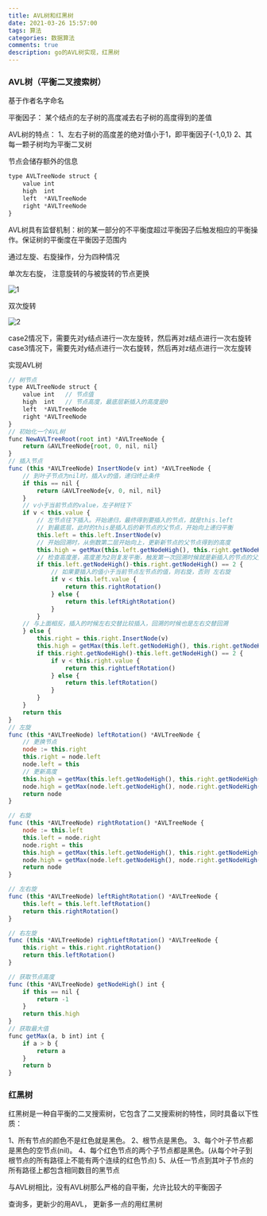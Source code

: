```yaml
---
title: AVL树和红黑树
date: 2021-03-26 15:57:00
tags: 算法
categories: 数据算法
comments: true
description: go的AVL树实现，红黑树
---
```



### AVL树（平衡二叉搜索树）

基于作者名字命名

平衡因子： 某个结点的左子树的高度减去右子树的高度得到的差值

AVL树的特点：
1、左右子树的高度差的绝对值小于1，即平衡因子{-1,0,1}
2、其每一颗子树均为平衡二叉树

节点会储存额外的信息

``` javascript
type AVLTreeNode struct {
    value int
    high  int
    left  *AVLTreeNode
    right *AVLTreeNode
}
```

AVL树具有监督机制：树的某一部分的不平衡度超过平衡因子后触发相应的平衡操作。保证树的平衡度在平衡因子范围内

通过左旋、右旋操作，分为四种情况

单次左右旋， 注意旋转的与被旋转的节点更换

![1](./1.png)

双次旋转

![2](./2.png)


case2情况下，需要先对y结点进行一次左旋转，然后再对z结点进行一次右旋转
case3情况下，需要先对y结点进行一次右旋转，然后再对z结点进行一次左旋转

实现AVL树

``` javascript
// 树节点
type AVLTreeNode struct {
    value int   // 节点值
    high  int   // 节点高度，最底层新插入的高度是0
    left  *AVLTreeNode
    right *AVLTreeNode
}
// 初始化一个AVL树
func NewAVLTreeRoot(root int) *AVLTreeNode {
    return &AVLTreeNode{root, 0, nil, nil}
}
// 插入节点
func (this *AVLTreeNode) InsertNode(v int) *AVLTreeNode {
    // 到叶子节点为nil时，插入v的值，递归终止条件
    if this == nil {
        return &AVLTreeNode{v, 0, nil, nil}
    }
    // v小于当前节点的value，左子树往下
    if v < this.value {
        // 左节点往下插入。开始递归，最终得到要插入的节点，就是this.left
        // 到最底层，此时的this是插入后的新节点的父节点，开始向上递归平衡
        this.left = this.left.InsertNode(v)
        // 开始回溯时，从倒数第二层开始向上，更新新节点的父节点得到的高度
        this.high = getMax(this.left.getNodeHigh(), this.right.getNodeHigh()) + 1
        // 检查高度差，高度差为2则复发平衡，触发第一次回溯时候就是新插入的节点的父父节点
        if this.left.getNodeHigh()-this.right.getNodeHigh() == 2 {
            // 如果要插入的值小于当前节点左节点的值，则右旋，否则 左右旋
            if v < this.left.value {
                return this.rightRotation()
            } else {
                return this.leftRightRotation()
            }
        }
    // 与上面相反，插入的时候左右交替比较插入，回溯的时候也是左右交替回溯
    } else {
        this.right = this.right.InsertNode(v)
        this.high = getMax(this.left.getNodeHigh(), this.right.getNodeHigh()) + 1
        if this.right.getNodeHigh()-this.left.getNodeHigh() == 2 {
            if v < this.right.value {
                return this.rightLeftRotation()
            } else {
                return this.leftRotation()
            }
        }
    }
    return this
}
// 左旋
func (this *AVLTreeNode) leftRotation() *AVLTreeNode {
    // 更换节点
    node := this.right
    this.right = node.left
    node.left = this
    // 更新高度
    this.high = getMax(this.left.getNodeHigh(), this.right.getNodeHigh()) + 1
    node.high = getMax(node.left.getNodeHigh(), node.right.getNodeHigh()) + 1
    return node
}

// 右旋
func (this *AVLTreeNode) rightRotation() *AVLTreeNode {
    node := this.left
    this.left = node.right
    node.right = this
    this.high = getMax(this.left.getNodeHigh(), this.right.getNodeHigh()) + 1
    node.high = getMax(node.left.getNodeHigh(), node.right.getNodeHigh()) + 1
    return node
}

// 左右旋
func (this *AVLTreeNode) leftRightRotation() *AVLTreeNode {
    this.left = this.left.leftRotation()
    return this.rightRotation()
}

// 右左旋
func (this *AVLTreeNode) rightLeftRotation() *AVLTreeNode {
    this.right = this.right.rightRotation()
    return this.leftRotation()
}

// 获取节点高度
func (this *AVLTreeNode) getNodeHigh() int {
    if this == nil {
        return -1
    }
    return this.high
}
// 获取最大值
func getMax(a, b int) int {
    if a > b {
        return a
    }
    return b
}
```

### 红黑树


红黑树是一种自平衡的二叉搜索树，它包含了二叉搜索树的特性，同时具备以下性质：

1、所有节点的颜色不是红色就是黑色。
2、根节点是黑色。
3、每个叶子节点都是黑色的空节点(nil)。
4、每个红色节点的两个子节点都是黑色。(从每个叶子到根节点的所有路径上不能有两个连续的红色节点)
5、从任一节点到其叶子节点的所有路径上都包含相同数目的黑节点

与AVL树相比，没有AVL树那么严格的自平衡，允许比较大的平衡因子


查询多，更新少的用AVL， 更新多一点的用红黑树
